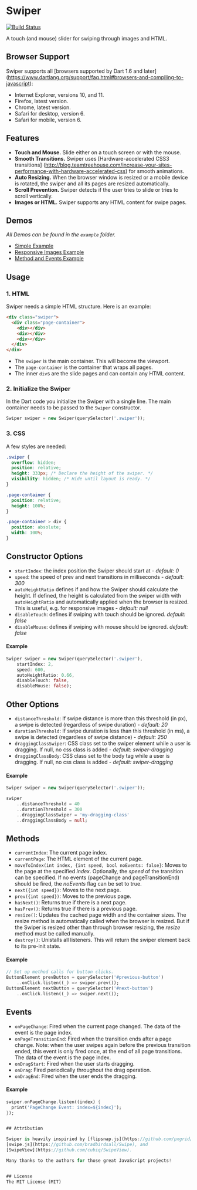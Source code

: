 # Swiper

[![Build Status](https://drone.io/github.com/marcojakob/dart-swiper/status.png)](https://drone.io/github.com/marcojakob/dart-swiper/latest)

A touch (and mouse) slider for swiping through images and HTML.


## Browser Support

Swiper supports all [browsers supported by Dart 1.6 and later]
(https://www.dartlang.org/support/faq.html#browsers-and-compiling-to-javascript):

* Internet Explorer, versions 10, and 11.
* Firefox, latest version.
* Chrome, latest version.
* Safari for desktop, version 6.
* Safari for mobile, version 6.


## Features

* **Touch and Mouse.** Slide either on a touch screen or with the mouse.
* **Smooth Transitions.** Swiper uses [Hardware-accelerated CSS3 transitions]
(http://blog.teamtreehouse.com/increase-your-sites-performance-with-hardware-accelerated-css) 
for smooth animations. 
* **Auto Resizing.** When the browser window is resized or a mobile device is 
rotated, the swiper and all its pages are resized automatically. 
* **Scroll Prevention.** Swiper detects if the user tries to slide or tries to 
scroll vertically.
* **Images or HTML.** Swiper supports any HTML content for swipe pages.


## Demos

*All Demos can be found in the `example` folder.*

* [Simple Example](http://marcojakob.github.io/dart-swiper/simple/)
* [Responsive Images Example](http://marcojakob.github.io/dart-swiper/responsive/)
* [Method and Events Example](http://marcojakob.github.io/dart-swiper/methods_events/)


## Usage

### 1. HTML

Swiper needs a simple HTML structure. Here is an example:

```HTML
<div class="swiper">
  <div class="page-container">
    <div></div>
    <div></div>
    <div></div>
  </div>
</div>
```

* The `swiper` is the main container. This will become the viewport.
* The `page-container` is the container that wraps all pages.
* The inner `div`s are the slide pages and can contain any HTML content.


### 2. Initialize the Swiper

In the Dart code you initialize the Swiper with a single line. The main 
container needs to be passed to the `Swiper` constructor.

```Dart
Swiper swiper = new Swiper(querySelector('.swiper'));
```


### 3. CSS

A few styles are needed:

```CSS
.swiper {
  overflow: hidden;
  position: relative;
  height: 333px; /* Declare the height of the swiper. */
  visibility: hidden; /* Hide until layout is ready. */
}

.page-container {
  position: relative;
  height: 100%;
}

.page-container > div {
  position: absolute;
  width: 100%;
}
```


## Constructor Options

* `startIndex`: the index position the Swiper should start at - *default: 0*
* `speed`: the speed of prev and next transitions in milliseconds - 
  *default: 300*
* `autoHeightRatio` defines if and how the Swiper should calculate the 
  height. If defined, the height is calculated from the swiper width with 
  `autoHeightRatio` and automatically applied when the browser is resized.
  This is useful, e.g. for responsive images - *default: null*
* `disableTouch`: defines if swiping with touch should be ignored. 
  *default: false*
* `disableMouse`: defines if swiping with mouse should be ignored. 
  *default: false*


#### Example

```Dart
Swiper swiper = new Swiper(querySelector('.swiper'), 
    startIndex: 2,
    speed: 600,
    autoHeightRatio: 0.66,
    disableTouch: false,
    disableMouse: false);
```


## Other Options

* `distanceThreshold`: If swipe distance is more than this threshold (in px), a 
  swipe is detected (regardless of swipe duration) - *default: 20*
* `durationThreshold`: If swipe duration is less than this threshold (in ms), a 
  swipe is detected (regardless of swipe distance) - *default: 250*
* `draggingClassSwiper`: CSS class set to the swiper element while a user is 
  dragging. If null, no css class is added - *default: swiper-dragging*
* `draggingClassBody`: CSS class set to the body tag while a user is 
  dragging. If null, no css class is added - *default: swiper-dragging*


#### Example

```Dart
Swiper swiper = new Swiper(querySelector('.swiper'));

swiper
    ..distanceThreshold = 40
    ..durationThreshold = 300
    ..draggingClassSwiper = 'my-dragging-class'
    ..draggingClassBody = null;
```


## Methods

* `currentIndex`: The current page index.
* `currentPage`: The HTML element of the current page.
* `moveToIndex(int index, {int speed, bool noEvents: false}`: Moves to the page 
  at the specified *index*. Optionally, the *speed* of the transition can be 
  specified. If no events (pageChange and pageTransitionEnd) should be fired, 
  the *noEvents* flag can be set to true.
* `next({int speed})`: Moves to the next page.
* `prev({int speed})`: Moves to the previous page.
* `hasNext()`: Returns true if there is a next page.
* `hasPrev()`: Returns true if there is a previous page.
* `resize()`: Updates the cached page width and the container sizes. The resize
  method is automatically called when the browser is resized. But if the Swiper
  is resized other than through browser resizing, the *resize* method must be 
  called manually.
* `destroy()`: Unistalls all listeners. This will return the swiper element 
  back to its pre-init state.


#### Example

```Dart
// Set up method calls for button clicks.
ButtonElement prevButton = querySelector('#previous-button')
    ..onClick.listen((_) => swiper.prev());
ButtonElement nextButton = querySelector('#next-button')
    ..onClick.listen((_) => swiper.next());
```

## Events

* `onPageChange`: Fired when the current page changed. The data of the event is 
  the page index.
* `onPageTransitionEnd`: Fired when the transition ends after a page change. 
  Note: when the user swipes again before the previous transition ended, this 
  event is only fired once, at the end of all page transitions. The data of the
  event is the page index.
* `onDragStart`: Fired when the user starts dragging.
* `onDrag`: Fired periodically throughout the drag operation.
* `onDragEnd`: Fired when the user ends the dragging.


#### Example

```Dart
swiper.onPageChange.listen((index) {
  print('PageChange Event: index=${index}');
});


## Attribution

Swiper is heavily inspiried by [flipsnap.js](https://github.com/pxgrid/js-flipsnap/), 
[swipe.js](https://github.com/bradbirdsall/Swipe), and
[SwipeView](https://github.com/cubiq/SwipeView).

Many thanks to the authors for those great JavaScript projects! 


## License
The MIT License (MIT)